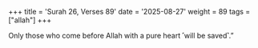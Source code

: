 +++
title = 'Surah 26, Verses 89'
date = '2025-08-27'
weight = 89
tags = ["allah"]
+++

Only those who come before Allah with a pure heart ˹will be saved˺.” 